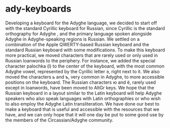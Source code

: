 # ady-keyboards
Developing a keyboard for the Adyghe language, we decided to start off with the standard Cyrillic keyboard for Russian, since Cyrillic is the standard orthography for Adyghe , and the primary language spoken alongside Adyghe in Adyghe-speaking regions is Russian. We settled on a combination of the Apple QWERTY-based Russian keyboard and the standard Russian keyboard with some modifications. To make this keyboard more practical, we moved characters that are rarely used or only used in Russian loanwords to the periphery. For instance, we added the special character palochka (ӏ) to the center of the keyboard, with the most common Adyghe vowel, represented by the Cyrillic letter э, right next to it. We also moved the characters ь and ъ, very common in Adyghe, to more accessible positions on the keyboard. The Russian characters ю and ё, rarely used except in loanwords, have been moved to AltGr keys. We hope that the Russian keyboard in a layout similar to the Latin keyboard will help Adyghe speakers who also speak languages with Latin orthographies or who wish to also employ the Adyghe Latin transliteration.
We have done our best to make a keyboard that is useful and accessible with the resources that we have, and we can only hope that it will one day be put to some good use by the members of the Circassian/Adyghe community.
